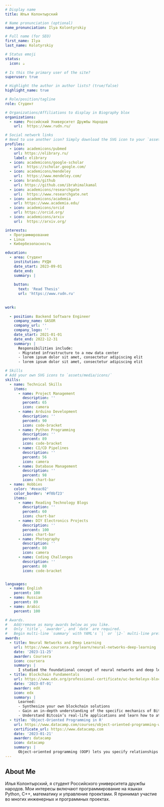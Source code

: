 ```yaml
---
# Display name
title: Илья Колонтырский

# Name pronunciation (optional)
name_pronunciation: Ilya Kolontyrskiy

# Full name (for SEO)
first_name: Ilya
last_name: Kolotyrskiy

# Status emoji
status:
  icon: ☕️
  
# Is this the primary user of the site?
superuser: true

# Highlight the author in author lists? (true/false)
highlight_name: true

# Role/position/tagline
role: Студент

# Organizations/Affiliations to display in Biography blox
organizations:
  - name: Российский Университет Дружбы Народов
    url:  https://www.rudn.ru/

# Social network links
# Need to use another icon? Simply download the SVG icon to your `assets/media/icons/` folder.
profiles:
  - icon: academicons/pubmed
    url: https://elibrary.ru/
    label: elibrary
  - icon: academicons/google-scholar
    url:  https://scholar.google.com/
  - icon: academicons/mendeley
    url:  https://www.mendeley.com/
  - icon: brands/github
    url: https://github.com/ibrahimalkamal
  - icon: academicons/researchgate
    url:  https://www.researchgate.net
  - icon: academicons/academia
    url: https://www.academia.edu/
  - icon: academicons/orcid
    url: https://orcid.org/
  - icon: academicons/arxiv
    url:  https://arxiv.org/

interests:
  - Программирование
  - Linux
  - Кибербезопасность

education:
  - area: Студент
    institution: РУДН
    date_start: 2023-09-01
    date_end: 
    summary: |
      
    button:
      text: 'Read Thesis'
      url: 'https://www.rudn.ru'
 
 
work:
 
  - position: Backend Software Engineer
    company_name: GASOR 
    company_url: ''
    company_logo: ''
    date_start: 2021-01-01
    date_end: 2022-12-31
    summary: |
      Responsibilities include:
      - Migrated infrastructure to a new data center
      - lorem ipsum dolor sit amet, consectetur adipiscing elit
      - lorem ipsum dolor sit amet, consectetur adipiscing elit

# Skills
# Add your own SVG icons to `assets/media/icons/`
skills:
  - name: Technical Skills
    items:
      - name: Project Management
        description: ''
        percent: 65
        icon: camera
      - name: Arduino Development
        description: ''
        percent: 90
        icon: code-bracket
      - name: Python Programming
        description: ''
        percent: 89
        icon: code-bracket
      - name: CI/CD Pipelines
        description: ''
        percent: 56
        icon: camera
      - name: Database Management
        description: ''
        percent: 98
        icon: chart-bar
  - name: Hobbies
    color: '#eeac02'
    color_border: '#f0bf23'
    items:
      - name: Reading Technology Blogs
        description: ''
        percent: 60
        icon: chart-bar
      - name: DIY Electronics Projects
        description: ''
        percent: 100
        icon: chart-bar
      - name: Photography
        description: ''
        percent: 80
        icon: camera
      - name: Coding Challenges
        description: ''
        percent: 80
        icon: code-bracket


languages:
  - name: English
    percent: 100
  - name: Russian
    percent: 89
  - name: Arabic
    percent: 100

# Awards.
#   Add/remove as many awards below as you like.
#   Only `title`, `awarder`, and `date` are required.
#   Begin multi-line `summary` with YAML's `|` or `|2-` multi-line prefix and indent 2 spaces below.
awards:
  - title: Neural Networks and Deep Learning
    url: https://www.coursera.org/learn/neural-networks-deep-learning
    date: '2023-11-25'
    awarder: Coursera
    icon: coursera
    summary: |
      I studied the foundational concept of neural networks and deep learning. By the end, I was familiar with the significant technological trends driving the rise of deep learning; build, train, and apply fully connected deep neural networks; implement efficient (vectorized) neural networks; identify key parameters in a neural network’s architecture; and apply deep learning to your own applications.
  - title: Blockchain Fundamentals
    url: https://www.edx.org/professional-certificate/uc-berkeleyx-blockchain-fundamentals
    date: '2023-07-01'
    awarder: edX
    icon: edx
    summary: |
      Learned:
      - Synthesize your own blockchain solutions
      - Gain an in-depth understanding of the specific mechanics of Bitcoin
      - Understand Bitcoin’s real-life applications and learn how to attack and destroy Bitcoin, Ethereum, smart contracts and Dapps, and alternatives to Bitcoin’s Proof-of-Work consensus algorithm
  - title: 'Object-Oriented Programming in R'
    url: https://www.datacamp.com/courses/object-oriented-programming-with-s3-and-r6-in-r
    certificate_url: https://www.datacamp.com
    date: '2023-01-21'
    awarder: datacamp
    icon: datacamp
    summary: |
      Object-oriented programming (OOP) lets you specify relationships between functions and the objects that they can act on, helping you manage complexity in your code. This is an intermediate level course, providing an introduction to OOP, using the S3 and R6 systems. S3 is a great day-to-day R programming tool that simplifies some of the functions that you write. R6 is especially useful for industry-specific analyses, working with web APIs, and building GUIs.
---
```


## About Me

Илья Колонтырский, я студент Российского университета дружбы народов. Мои интересы включают программирование на языках Python, C++, математику и управление проектами. Я принимал участие во многих инженерных и программных проектах.

